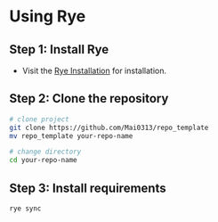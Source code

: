 # Using Rye

## Step 1: Install Rye

- Visit the [Rye Installation](https://rye.astral.sh/guide/installation/) for installation.

## Step 2: Clone the repository

```bash
# clone project
git clone https://github.com/Mai0313/repo_template
mv repo_template your-repo-name

# change directory
cd your-repo-name
```

## Step 3: Install requirements

```bash
rye sync
```
